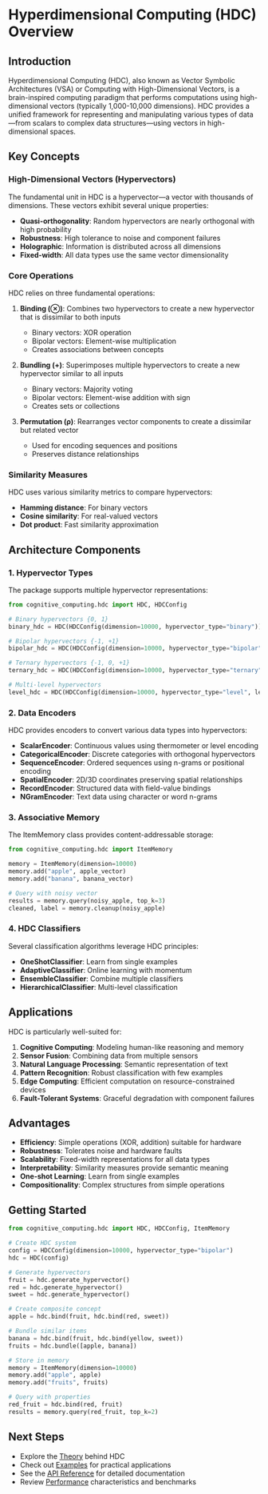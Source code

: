 # Hyperdimensional Computing (HDC) Overview

## Introduction

Hyperdimensional Computing (HDC), also known as Vector Symbolic Architectures (VSA) or Computing with High-Dimensional Vectors, is a brain-inspired computing paradigm that performs computations using high-dimensional vectors (typically 1,000-10,000 dimensions). HDC provides a unified framework for representing and manipulating various types of data—from scalars to complex data structures—using vectors in high-dimensional spaces.

## Key Concepts

### High-Dimensional Vectors (Hypervectors)

The fundamental unit in HDC is a hypervector—a vector with thousands of dimensions. These vectors exhibit several unique properties:

- **Quasi-orthogonality**: Random hypervectors are nearly orthogonal with high probability
- **Robustness**: High tolerance to noise and component failures
- **Holographic**: Information is distributed across all dimensions
- **Fixed-width**: All data types use the same vector dimensionality

### Core Operations

HDC relies on three fundamental operations:

1. **Binding (⊗)**: Combines two hypervectors to create a new hypervector that is dissimilar to both inputs
   - Binary vectors: XOR operation
   - Bipolar vectors: Element-wise multiplication
   - Creates associations between concepts

2. **Bundling (+)**: Superimposes multiple hypervectors to create a new hypervector similar to all inputs
   - Binary vectors: Majority voting
   - Bipolar vectors: Element-wise addition with sign
   - Creates sets or collections

3. **Permutation (ρ)**: Rearranges vector components to create a dissimilar but related vector
   - Used for encoding sequences and positions
   - Preserves distance relationships

### Similarity Measures

HDC uses various similarity metrics to compare hypervectors:
- **Hamming distance**: For binary vectors
- **Cosine similarity**: For real-valued vectors
- **Dot product**: Fast similarity approximation

## Architecture Components

### 1. Hypervector Types

The package supports multiple hypervector representations:

```python
from cognitive_computing.hdc import HDC, HDCConfig

# Binary hypervectors {0, 1}
binary_hdc = HDC(HDCConfig(dimension=10000, hypervector_type="binary"))

# Bipolar hypervectors {-1, +1}
bipolar_hdc = HDC(HDCConfig(dimension=10000, hypervector_type="bipolar"))

# Ternary hypervectors {-1, 0, +1}
ternary_hdc = HDC(HDCConfig(dimension=10000, hypervector_type="ternary"))

# Multi-level hypervectors
level_hdc = HDC(HDCConfig(dimension=10000, hypervector_type="level", levels=5))
```

### 2. Data Encoders

HDC provides encoders to convert various data types into hypervectors:

- **ScalarEncoder**: Continuous values using thermometer or level encoding
- **CategoricalEncoder**: Discrete categories with orthogonal hypervectors
- **SequenceEncoder**: Ordered sequences using n-grams or positional encoding
- **SpatialEncoder**: 2D/3D coordinates preserving spatial relationships
- **RecordEncoder**: Structured data with field-value bindings
- **NGramEncoder**: Text data using character or word n-grams

### 3. Associative Memory

The ItemMemory class provides content-addressable storage:

```python
from cognitive_computing.hdc import ItemMemory

memory = ItemMemory(dimension=10000)
memory.add("apple", apple_vector)
memory.add("banana", banana_vector)

# Query with noisy vector
results = memory.query(noisy_apple, top_k=3)
cleaned, label = memory.cleanup(noisy_apple)
```

### 4. HDC Classifiers

Several classification algorithms leverage HDC principles:

- **OneShotClassifier**: Learn from single examples
- **AdaptiveClassifier**: Online learning with momentum
- **EnsembleClassifier**: Combine multiple classifiers
- **HierarchicalClassifier**: Multi-level classification

## Applications

HDC is particularly well-suited for:

1. **Cognitive Computing**: Modeling human-like reasoning and memory
2. **Sensor Fusion**: Combining data from multiple sensors
3. **Natural Language Processing**: Semantic representation of text
4. **Pattern Recognition**: Robust classification with few examples
5. **Edge Computing**: Efficient computation on resource-constrained devices
6. **Fault-Tolerant Systems**: Graceful degradation with component failures

## Advantages

- **Efficiency**: Simple operations (XOR, addition) suitable for hardware
- **Robustness**: Tolerates noise and hardware faults
- **Scalability**: Fixed-width representations for all data types
- **Interpretability**: Similarity measures provide semantic meaning
- **One-shot Learning**: Learn from single examples
- **Compositionality**: Complex structures from simple operations

## Getting Started

```python
from cognitive_computing.hdc import HDC, HDCConfig, ItemMemory

# Create HDC system
config = HDCConfig(dimension=10000, hypervector_type="bipolar")
hdc = HDC(config)

# Generate hypervectors
fruit = hdc.generate_hypervector()
red = hdc.generate_hypervector()
sweet = hdc.generate_hypervector()

# Create composite concept
apple = hdc.bind(fruit, hdc.bind(red, sweet))

# Bundle similar items
banana = hdc.bind(fruit, hdc.bind(yellow, sweet))
fruits = hdc.bundle([apple, banana])

# Store in memory
memory = ItemMemory(dimension=10000)
memory.add("apple", apple)
memory.add("fruits", fruits)

# Query with properties
red_fruit = hdc.bind(red, fruit)
results = memory.query(red_fruit, top_k=2)
```

## Next Steps

- Explore the [Theory](theory.md) behind HDC
- Check out [Examples](examples.md) for practical applications
- See the [API Reference](api_reference.md) for detailed documentation
- Review [Performance](performance.md) characteristics and benchmarks
